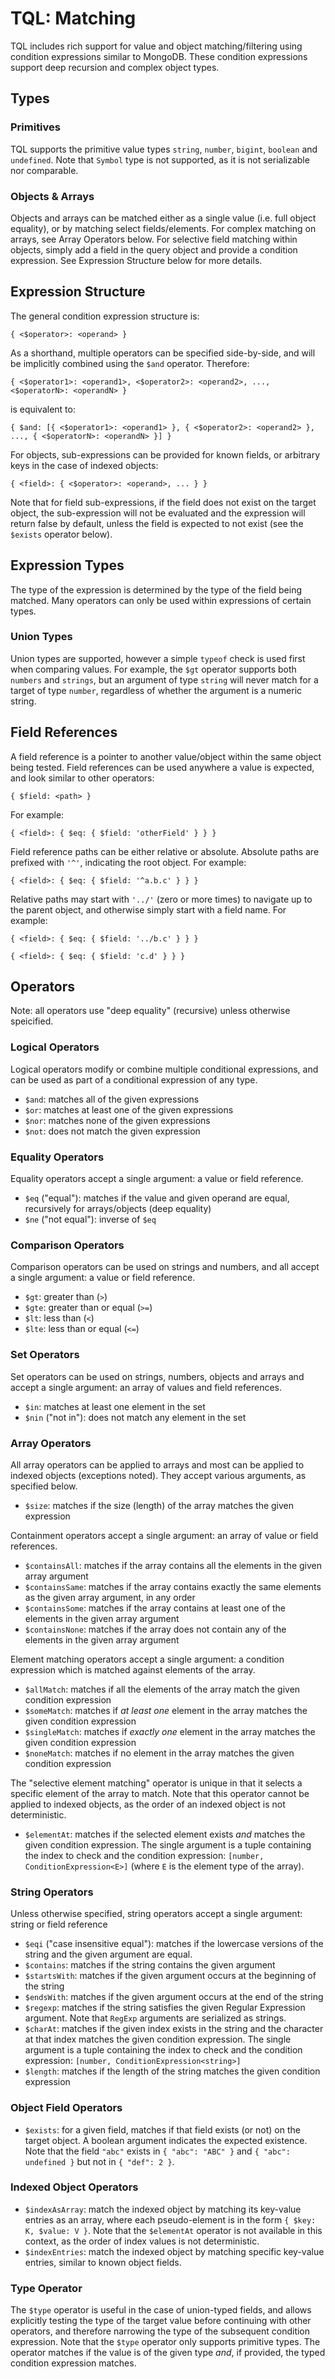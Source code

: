 # TQL: Matching

TQL includes rich support for value and object matching/filtering using condition expressions similar to MongoDB. These condition expressions support deep recursion and complex object types.

## Types

### Primitives

TQL supports the primitive value types `string`, `number`, `bigint`, `boolean` and `undefined`. Note that `Symbol` type is not supported, as it is not serializable nor comparable.

### Objects & Arrays

Objects and arrays can be matched either as a single value (i.e. full object equality), or by matching select fields/elements. For complex matching on arrays, see Array Operators below. For selective field matching within objects, simply add a field in the query object and provide a condition expression. See Expression Structure below for more details.

## Expression Structure

The general condition expression structure is:

`{ <$operator>: <operand> }`

As a shorthand, multiple operators can be specified side-by-side, and will be implicitly combined using the `$and` operator. Therefore:

`{ <$operator1>: <operand1>, <$operator2>: <operand2>, ..., <$operatorN>: <operandN> }`

is equivalent to:

`{ $and: [{ <$operator1>: <operand1> }, { <$operator2>: <operand2> }, ..., { <$operatorN>: <operandN> }] }`

For objects, sub-expressions can be provided for known fields, or arbitrary keys in the case of indexed objects:

`{ <field>: { <$operator>: <operand>, ... } }`

Note that for field sub-expressions, if the field does not exist on the target object, the sub-expression will not be evaluated and the expression will return false by default, unless the field is expected to not exist (see the `$exists` operator below).

## Expression Types

The type of the expression is determined by the type of the field being matched. Many operators can only be used within expressions of certain types.

### Union Types

Union types are supported, however a simple `typeof` check is used first when comparing values. For example, the `$gt` operator supports both `numbers` and `strings`, but an argument of type `string` will never match for a target of type `number`, regardless of whether the argument is a numeric string.

## Field References

A field reference is a pointer to another value/object within the same object being tested. Field references can be used anywhere a value is expected, and look similar to other operators:

`{ $field: <path> }`

For example:

`{ <field>: { $eq: { $field: 'otherField' } } }`

Field reference paths can be either relative or absolute. Absolute paths
are prefixed with `'^'`, indicating the root object. For example:

`{ <field>: { $eq: { $field: '^a.b.c' } } }`

Relative paths may start with `'../'` (zero or more times) to navigate up to the parent object, and otherwise simply start with a field name. For example:

`{ <field>: { $eq: { $field: '../b.c' } } }`

`{ <field>: { $eq: { $field: 'c.d' } } }`

## Operators

Note: all operators use "deep equality" (recursive) unless otherwise speicified.

### Logical Operators

Logical operators modify or combine multiple conditional expressions, and can be used as part of a conditional expression of any type.

* `$and`: matches all of the given expressions
* `$or`: matches at least one of the given expressions
* `$nor`: matches none of the given expressions
* `$not`: does not match the given expression

### Equality Operators

Equality operators accept a single argument: a value or field reference.

* `$eq` ("equal"): matches if the value and given operand are equal, recursively for arrays/objects (deep equality)
* `$ne` ("not equal"): inverse of `$eq`

### Comparison Operators

Comparison operators can be used on strings and numbers, and all accept a single argument: a value or field reference.

* `$gt`: greater than (`>`)
* `$gte`: greater than or equal (`>=`)
* `$lt`: less than (`<`)
* `$lte`: less than or equal (`<=`)

### Set Operators

Set operators can be used on strings, numbers, objects and arrays and accept a single argument: an array of values and field references.

* `$in`: matches at least one element in the set
* `$nin` ("not in"): does not match any element in the set

### Array Operators

All array operators can be applied to arrays and most can be applied to indexed objects (exceptions noted). They accept various arguments, as specified below.

* `$size`: matches if the size (length) of the array matches the given expression

Containment operators accept a single argument: an array of value or field references.

* `$containsAll`: matches if the array contains all the elements in the given array argument
* `$containsSame`: matches if the array contains exactly the same elements as the given array argument, in any order
* `$containsSome`: matches if the array contains at least one of the elements in the given array argument
* `$containsNone`: matches if the array does not contain any of the elements in the given array argument

Element matching operators accept a single argument: a condition expression which is matched against elements of the array.

* `$allMatch`: matches if all the elements of the array match the given condition expression
* `$someMatch`: matches if _at least one_ element in the array matches the given condition expression
* `$singleMatch`: matches if _exactly one_ element in the array matches the given condition expression
* `$noneMatch`: matches if no element in the array matches the given condition expression

The "selective element matching" operator is unique in that it selects a specific element of the array to match. Note that this operator cannot be applied to indexed objects, as the order of an indexed object is not deterministic.

* `$elementAt`: matches if the selected element exists _and_ matches the given condition expression. The single argument is a tuple containing the index to check and the condition expression: `[number, ConditionExpression<E>]` (where `E` is the element type of the array).

### String Operators

Unless otherwise specified, string operators accept a single argument: string or field reference

* `$eqi` ("case insensitive equal"): matches if the lowercase versions of the string and the given argument are equal.
* `$contains`: matches if the string contains the given argument
* `$startsWith`: matches if the given argument occurs at the beginning of the string
* `$endsWith`: matches if the given argument occurs at the end of the string
* `$regexp`: matches if the string satisfies the given Regular Expression argument. Note that `RegExp` arguments are serialized as strings.
* `$charAt`: matches if the given index exists in the string and the character at that index matches the given condition expression. The single argument is a tuple containing the index to check and the condition expression: `[number, ConditionExpression<string>]`
* `$length`: matches if the length of the string matches the given condition expression

### Object Field Operators

* `$exists`: for a given field, matches if that field exists (or not) on the target object. A boolean argument indicates the expected existence. Note that the field `"abc"` exists in `{ "abc": "ABC" }` and `{ "abc": undefined }` but not in `{ "def": 2 }`.

### Indexed Object Operators

* `$indexAsArray`: match the indexed object by matching its key-value entries as an array, where each pseudo-element is in the form `{ $key: K, $value: V }`. Note that the `$elementAt` operator is not available in this context, as the order of index values is not deterministic.
* `$indexEntries`: match the indexed object by matching specific key-value entries, similar to known object fields.

### Type Operator

The `$type` operator is useful in the case of union-typed fields, and allows explicitly testing the type of the target value before continuing with other operators, and therefore narrowing the type of the subsequent condition expression. Note that the `$type` operator only supports primitive types. The operator matches if the value is of the given type _and_, if provided, the typed condition expression matches.